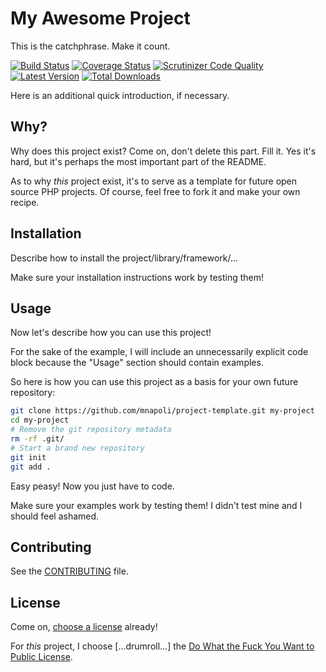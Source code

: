 # My Awesome Project

This is the catchphrase. Make it count.

[![Build Status](https://img.shields.io/travis/PHP-DI/PHP-DI.svg?style=flat-square)](https://travis-ci.org/PHP-DI/PHP-DI)
[![Coverage Status](https://img.shields.io/coveralls/mnapoli/PHP-DI/master.svg?style=flat-square)](https://coveralls.io/r/mnapoli/PHP-DI?branch=master)
[![Scrutinizer Code Quality](https://img.shields.io/scrutinizer/g/mnapoli/PHP-DI.svg?style=flat-square)](https://scrutinizer-ci.com/g/mnapoli/PHP-DI/?branch=master)
[![Latest Version](https://img.shields.io/github/release/mnapoli/PHP-DI.svg?style=flat-square)](https://packagist.org/packages/mnapoli/php-di)
[![Total Downloads](https://img.shields.io/packagist/dt/mnapoli/PHP-DI.svg?style=flat-square)](https://packagist.org/packages/mnapoli/php-di)

Here is an additional quick introduction, if necessary.

## Why?

Why does this project exist? Come on, don't delete this part. Fill it.
Yes it's hard, but it's perhaps the most important part of the README.

As to why *this* project exist, it's to serve as a template for future open
source PHP projects. Of course, feel free to fork it and make your own recipe.

## Installation

Describe how to install the project/library/framework/…

Make sure your installation instructions work by testing them!

## Usage

Now let's describe how you can use this project!

For the sake of the example, I will include an unnecessarily explicit code block
because the "Usage" section should contain examples.

So here is how you can use this project as a basis for your own future repository:

```bash
git clone https://github.com/mnapoli/project-template.git my-project
cd my-project
# Remove the git repository metadata
rm -rf .git/
# Start a brand new repository
git init
git add .
```

Easy peasy! Now you just have to code.

Make sure your examples work by testing them! I didn't test mine and I should feel ashamed.

## Contributing

See the [CONTRIBUTING](CONTRIBUTING.md) file.

## License

Come on, [choose a license](http://choosealicense.com/) already!

For *this* project, I choose […drumroll…] the [Do What the Fuck You Want to Public License](http://www.wtfpl.net/).
